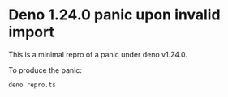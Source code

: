 # Deno 1.24.0 panic upon invalid import

This is a minimal repro of a panic under deno v1.24.0.

To produce the panic:

    deno repro.ts